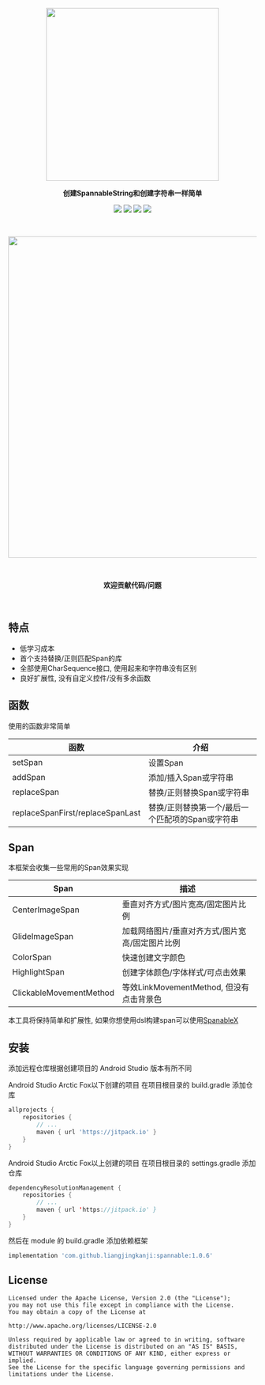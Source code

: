 <p align="center"> <img align="center" src="https://user-images.githubusercontent.com/21078112/162008072-a3ec82c7-1154-41c7-8a33-3159bd786872.png" width="350"/></p>
<p align="center"> <strong>创建SpannableString和创建字符串一样简单</strong> </p>

<p align="center">
<a href="https://jitpack.io/#liangjingkanji/spannable"><img src="https://jitpack.io/v/liangjingkanji/spannable.svg"/></a>
<img src="https://img.shields.io/badge/language-kotlin-orange.svg"/>
<img src="https://img.shields.io/badge/license-Apache-blue"/>
<a href="https://jq.qq.com/?_wv=1027&k=vWsXSNBJ"><img src="https://img.shields.io/badge/QQ群-752854893-blue"/></a>
</p>


<br>

<p align="center">
<img src="https://s2.loli.net/2021/12/28/1EQMqYTvwL8Du3G.jpg" width="650"/>
</p>

<br>

<p align="center"><strong>欢迎贡献代码/问题</strong></p>

<br>



## 特点

- 低学习成本
- 首个支持替换/正则匹配Span的库
- 全部使用CharSequence接口, 使用起来和字符串没有区别
- 良好扩展性, 没有自定义控件/没有多余函数


## 函数

使用的函数非常简单

| 函数             | 介绍                                    |
| ---------------- | --------------------------------------- |
| setSpan          | 设置Span                                |
| addSpan          | 添加/插入Span或字符串                   |
| replaceSpan      | 替换/正则替换Span或字符串               |
| replaceSpanFirst/replaceSpanLast | 替换/正则替换第一个/最后一个匹配项的Span或字符串 |

## Span
本框架会收集一些常用的Span效果实现

| Span | 描述 |
|-|-|
| CenterImageSpan | 垂直对齐方式/图片宽高/固定图片比例 |
| GlideImageSpan | 加载网络图片/垂直对齐方式/图片宽高/固定图片比例 |
| ColorSpan | 快速创建文字颜色 |
| HighlightSpan | 创建字体颜色/字体样式/可点击效果 |
| ClickableMovementMethod | 等效LinkMovementMethod, 但没有点击背景色 |



本工具将保持简单和扩展性, 如果你想使用dsl构建span可以使用[SpanableX](https://github.com/TxcA/SpannableX)

## 安装

添加远程仓库根据创建项目的 Android Studio 版本有所不同

Android Studio Arctic Fox以下创建的项目 在项目根目录的 build.gradle 添加仓库

```groovy
allprojects {
    repositories {
        // ...
        maven { url 'https://jitpack.io' }
    }
}
```

Android Studio Arctic Fox以上创建的项目 在项目根目录的 settings.gradle 添加仓库

```kotlin
dependencyResolutionManagement {
    repositories {
        // ...
        maven { url 'https://jitpack.io' }
    }
}
```

然后在 module 的 build.gradle 添加依赖框架

```groovy
implementation 'com.github.liangjingkanji:spannable:1.0.6'
```



## License

```
Licensed under the Apache License, Version 2.0 (the "License");
you may not use this file except in compliance with the License.
You may obtain a copy of the License at

http://www.apache.org/licenses/LICENSE-2.0

Unless required by applicable law or agreed to in writing, software
distributed under the License is distributed on an "AS IS" BASIS,
WITHOUT WARRANTIES OR CONDITIONS OF ANY KIND, either express or implied.
See the License for the specific language governing permissions and
limitations under the License.
```
